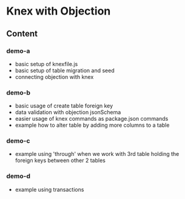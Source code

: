 # Knex with Objection

## Content

### demo-a

- basic setup of knexfile.js
- basic setup of table migration and seed
- connecting objection with knex

### demo-b

- basic usage of create table foreign key
- data validation with objection jsonSchema
- easier usage of knex commands as package.json commands
- example how to alter table by adding more columns to a table

### demo-c

- example using 'through' when we work with 3rd table holding the foreign keys between other 2 tables

### demo-d

- example using transactions
